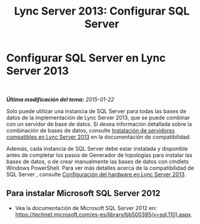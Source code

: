 ﻿---
title: 'Lync Server 2013: Configurar SQL Server'
TOCTitle: Configurar SQL Server
ms:assetid: 84504918-cb4f-4b2f-be17-a70770b69025
ms:mtpsurl: https://technet.microsoft.com/es-es/library/Gg398669(v=OCS.15)
ms:contentKeyID: 48275886
ms.date: 01/07/2017
mtps_version: v=OCS.15
ms.translationtype: HT
---

# Configurar SQL Server en Lync Server 2013

 

_**Última modificación del tema:** 2015-01-22_

Solo puede utilizar una instancia de SQL Server para todas las bases de datos de la implementación de Lync Server 2013, que se puede combinar con un servidor de base de datos. Si desea información detallada sobre la combinación de bases de datos, consulte [Instalación de servidores compatibles en Lync Server 2013](lync-server-2013-supported-server-collocation.md) en la documentación de compatibilidad.

Además, cada instancia de SQL Server debe estar instalada y disponible antes de completar los pasos de Generador de topologías para instalar las bases de datos, o de crear manualmente las bases de datos con cmdlets Windows PowerShell. Para ver más detalles acerca de la compatibilidad de SQL Server , consulte [Configuración del hardware en Lync Server 2013](lync-server-2013-hardware-setup.md).

## Para instalar Microsoft SQL Server 2012

  - Vea la documentación de Microsoft SQL Server 2012 en: <https://technet.microsoft.com/es-es/library/bb500395(v=sql.110).aspx>.

